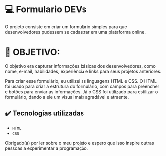 # :computer: Formulario DEVs

O projeto consiste em criar um formulário simples para que desenvolvedores pudessem se cadastrar em uma plataforma online. 

# :eyes: OBJETIVO:

O objetivo era capturar informações básicas dos desenvolvedores, como nome, e-mail, habilidades, experiência e links para seus projetos anteriores.

Para criar esse formulário, eu utilizei as linguagens HTML e CSS. O HTML foi usado para criar a estrutura do formulário, com campos para preencher e botões para enviar as informações. Já o CSS foi utilizado para estilizar o formulário, dando a ele um visual mais agradável e atraente.

## ✔️ Tecnologias utilizadas

- ``HTML``
- ``CSS``

Obrigado(a) por ler sobre o meu projeto e espero que isso inspire outras pessoas a experimentar a programação.


